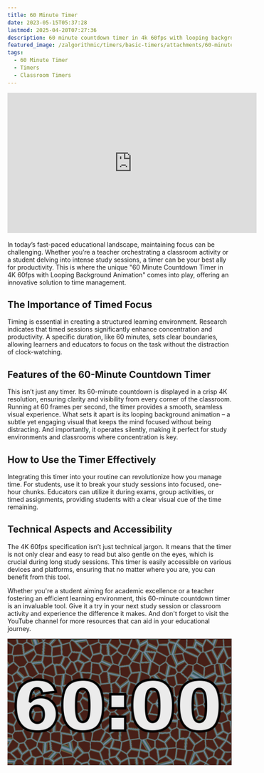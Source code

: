 ```yaml
---
title: 60 Minute Timer
date: 2023-05-15T05:37:28
lastmod: 2025-04-20T07:27:36
description: 60 minute countdown timer in 4k 60fps with looping background animation. Silent 60 minute timer for the classroom or studying.
featured_image: /zalgorithmic/timers/basic-timers/attachments/60-minute-timer.jpg
tags:
  - 60 Minute Timer
  - Timers
  - Classroom Timers
---
```


<div class="iframe-16-9-container">
<iframe class="youTubeIframe" width="560" height="315" src="https://www.youtube.com/embed/LISF5q2Xmsw" title="60 Minute Timer" frameborder="0" allow="accelerometer; autoplay; clipboard-write; encrypted-media; gyroscope; picture-in-picture; web-share" allowfullscreen></iframe>
</div>

In today’s fast-paced educational landscape, maintaining focus can be challenging. Whether you’re a teacher orchestrating a classroom activity or a student delving into intense study sessions, a timer can be your best ally for productivity. This is where the unique "60 Minute Countdown Timer in 4K 60fps with Looping Background Animation" comes into play, offering an innovative solution to time management.

## The Importance of Timed Focus

Timing is essential in creating a structured learning environment. Research indicates that timed sessions significantly enhance concentration and productivity. A specific duration, like 60 minutes, sets clear boundaries, allowing learners and educators to focus on the task without the distraction of clock-watching.

## Features of the 60-Minute Countdown Timer

This isn’t just any timer. Its 60-minute countdown is displayed in a crisp 4K resolution, ensuring clarity and visibility from every corner of the classroom. Running at 60 frames per second, the timer provides a smooth, seamless visual experience. What sets it apart is its looping background animation – a subtle yet engaging visual that keeps the mind focused without being distracting. And importantly, it operates silently, making it perfect for study environments and classrooms where concentration is key.

## How to Use the Timer Effectively

Integrating this timer into your routine can revolutionize how you manage time. For students, use it to break your study sessions into focused, one-hour chunks. Educators can utilize it during exams, group activities, or timed assignments, providing students with a clear visual cue of the time remaining.

## Technical Aspects and Accessibility

The 4K 60fps specification isn’t just technical jargon. It means that the timer is not only clear and easy to read but also gentle on the eyes, which is crucial during long study sessions. This timer is easily accessible on various devices and platforms, ensuring that no matter where you are, you can benefit from this tool.

Whether you're a student aiming for academic excellence or a teacher fostering an efficient learning environment, this 60-minute countdown timer is an invaluable tool. Give it a try in your next study session or classroom activity and experience the difference it makes. And don't forget to visit the YouTube channel for more resources that can aid in your educational journey.

[![60 Minute Timer](./attachments/60-minute-timer.jpg)](https://youtu.be/LISF5q2Xmsw)
